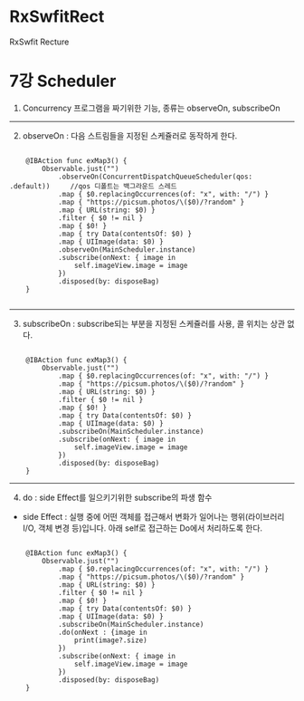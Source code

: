 # RxSwfitRect
RxSwfit Recture

7강 Scheduler
===========
1. Concurrency 프로그램을 짜기위한 기능, 종류는 observeOn, subscribeOn
* * *
2. observeOn : 다음 스트림들을 지정된 스케쥴러로 동작하게 한다.
<pre><code>
    @IBAction func exMap3() {
        Observable.just("")
            .observeOn(ConcurrentDispatchQueueScheduler(qos: .default)) 	//qos 디폴트는 백그라운드 스레드
            .map { $0.replacingOccurrences(of: "x", with: "/") }
            .map { "https://picsum.photos/\($0)/?random" }
            .map { URL(string: $0) }
            .filter { $0 != nil }
            .map { $0! }
            .map { try Data(contentsOf: $0) }
            .map { UIImage(data: $0) }
            .observeOn(MainScheduler.instance)
            .subscribe(onNext: { image in
                self.imageView.image = image
            })
            .disposed(by: disposeBag)
    }

</pre></code>
* * *
3. subscribeOn : subscribe되는 부분을 지정된 스케쥴러를 사용, 콜 위치는 상관 없다.
<pre><code>
    @IBAction func exMap3() {
        Observable.just("")
            .map { $0.replacingOccurrences(of: "x", with: "/") }
            .map { "https://picsum.photos/\($0)/?random" }
            .map { URL(string: $0) }
            .filter { $0 != nil }
            .map { $0! }
            .map { try Data(contentsOf: $0) }
            .map { UIImage(data: $0) }
            .subscribeOn(MainScheduler.instance)
            .subscribe(onNext: { image in
                self.imageView.image = image
            })
            .disposed(by: disposeBag)
    }
</pre></code>
* * *
4. do : side Effect를 일으키기위한 subscribe의 파생 함수
* side Effect : 실행 중에 어떤 객체를 접근해서 변화가 일어나는 행위(라이브러리 I/O, 객체 변경 등)입니다. 아래 self로 접근하는 Do에서 처리하도록 한다.
<pre><code>
    @IBAction func exMap3() {
        Observable.just("")
            .map { $0.replacingOccurrences(of: "x", with: "/") }
            .map { "https://picsum.photos/\($0)/?random" }
            .map { URL(string: $0) }
            .filter { $0 != nil }
            .map { $0! }
            .map { try Data(contentsOf: $0) }
            .map { UIImage(data: $0) }
            .subscribeOn(MainScheduler.instance)
            .do(onNext : {image in
                print(image?.size)
            })
            .subscribe(onNext: { image in
                self.imageView.image = image
            })
            .disposed(by: disposeBag)
    }
</pre></code>


